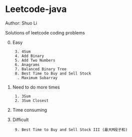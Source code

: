 Leetcode-java
=============
Author: Shuo Li

Solutions of leetcode coding problems

0. Easy

        3. 4Sum
        4. Add Binary
        5. Add Two Numbers
        6. Anagrams
        7. Balanced Binary Tree
        8. Best Time to Buy and Sell Stock
         . Maximum Subarray 
1. Need to do more times
    
        1. 3Sum
        2. 3Sum Closest
2. Time consuming

3. Difficult
        
        9. Best Time to Buy and Sell Stock III (最大M段子和)
